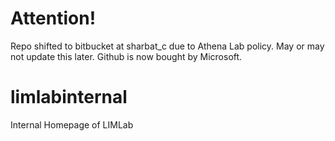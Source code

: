 # Attention!
Repo shifted to bitbucket at sharbat_c due to Athena Lab policy. May or may not update this later. Github is now bought by Microsoft.

# limlabinternal
Internal Homepage of LIMLab
